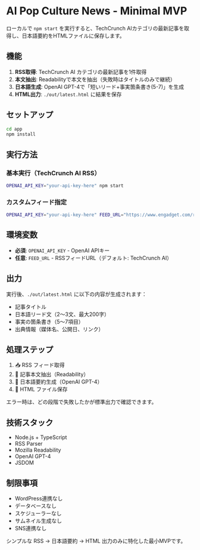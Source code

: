 # AI Pop Culture News - Minimal MVP

ローカルで `npm start` を実行すると、TechCrunch AIカテゴリの最新記事を取得し、日本語要約をHTMLファイルに保存します。

## 機能

1. **RSS取得**: TechCrunch AI カテゴリの最新記事を1件取得
2. **本文抽出**: Readabilityで本文を抽出（失敗時はタイトルのみで継続）
3. **日本語生成**: OpenAI GPT-4で「短いリード+事実箇条書き(5-7)」を生成
4. **HTML出力**: `./out/latest.html` に結果を保存

## セットアップ

```bash
cd app
npm install
```

## 実行方法

### 基本実行（TechCrunch AI RSS）
```bash
OPENAI_API_KEY="your-api-key-here" npm start
```

### カスタムフィード指定
```bash
OPENAI_API_KEY="your-api-key-here" FEED_URL="https://www.engadget.com/rss.xml" npm start
```

## 環境変数

- **必須**: `OPENAI_API_KEY` - OpenAI APIキー
- **任意**: `FEED_URL` - RSSフィードURL（デフォルト: TechCrunch AI）

## 出力

実行後、`./out/latest.html` に以下の内容が生成されます：

- 記事タイトル
- 日本語リード文（2〜3文、最大200字）
- 事実の箇条書き（5〜7項目）
- 出典情報（媒体名、公開日、リンク）

## 処理ステップ

1. 📥 RSS フィード取得
2. 📖 記事本文抽出（Readability）
3. 🤖 日本語要約生成（OpenAI GPT-4）
4. 💾 HTML ファイル保存

エラー時は、どの段階で失敗したかが標準出力で確認できます。

## 技術スタック

- Node.js + TypeScript
- RSS Parser
- Mozilla Readability
- OpenAI GPT-4
- JSDOM

## 制限事項

- WordPress連携なし
- データベースなし
- スケジューラーなし
- サムネイル生成なし
- SNS連携なし

シンプルな RSS → 日本語要約 → HTML 出力のみに特化した最小MVPです。
